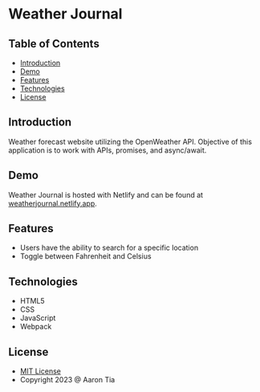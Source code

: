 # Weather Journal

## Table of Contents

- [Introduction](#introduction)
- [Demo](#demo)
- [Features](#features)
- [Technologies](#technologies)
- [License](#license)

<a name="introduction"></a>

## Introduction

Weather forecast website utilizing the OpenWeather API. Objective of this application is to work with APIs, promises, and async/await.

<a name="demo"></a>

## Demo

Weather Journal is hosted with Netlify and can be found at [weatherjournal.netlify.app](https://weatherjournal.netlify.app/).

<a name="features"></a>

## Features

- Users have the ability to search for a specific location
- Toggle between Fahrenheit and Celsius

<a name="technologies"></a>

## Technologies

- HTML5
- CSS
- JavaScript
- Webpack

<a name="license"></a>

## License

- [MIT License](https://badges.mit-license.org)
- Copyright 2023 @ Aaron Tia
